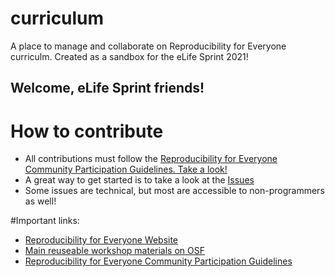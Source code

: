 # curriculum
A place to manage and collaborate on Reproducibility for Everyone curriculm. Created as a sandbox for the eLife Sprint 2021!

## Welcome, eLife Sprint friends!

# How to contribute
- All contributions must follow the [Reproducibility for Everyone Community Participation Guidelines. Take a look!](https://www.repro4everyone.org/guidelines)
- A great way to get started is to take a look at the [Issues](https://github.com/repro4everyone/curriculum/issues)
- Some issues are technical, but most are accessible to non-programmers as well!

#Important links:
- [Reproducibility for Everyone Website](https://www.repro4everyone.org/)
- [Main reuseable workshop materials on OSF](https://osf.io/fw2qz/)
- [Reproducibility for Everyone Community Participation Guidelines](https://www.repro4everyone.org/guidelines)
